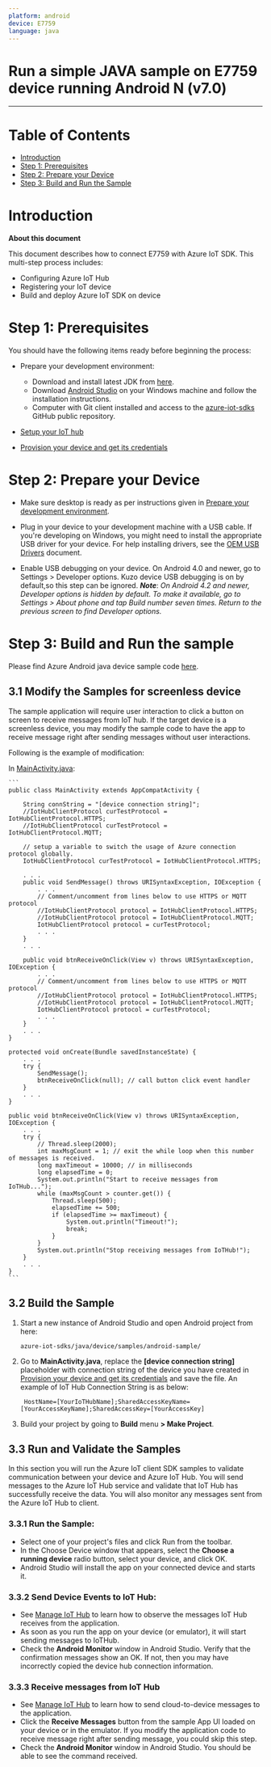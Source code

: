 ```yaml
---
platform: android
device: E7759
language: java
---
```


Run a simple JAVA sample on E7759 device running Android N (v7.0)
===
---

# Table of Contents

-   [Introduction](#Introduction)
-   [Step 1: Prerequisites](#Prerequisites)
-   [Step 2: Prepare your Device](#PrepareDevice)
-   [Step 3: Build and Run the Sample](#Build)

<a name="Introduction"></a>
# Introduction

**About this document**

This document describes how to connect E7759 with Azure IoT SDK. This multi-step process includes:
-   Configuring Azure IoT Hub
-   Registering your IoT device
-   Build and deploy Azure IoT SDK on device

<a name="Prerequisites"></a>
# Step 1: Prerequisites

You should have the following items ready before beginning the process:

-   Prepare your development environment:

    -   Download and install latest JDK from [here](<http://www.oracle.com/technetwork/java/javase/downloads/index.html>).
    -   Download [Android Studio](<https://developer.android.com/studio/index.html>) on your Windows machine and follow the installation instructions.
    -   Computer with Git client installed and access to the [azure-iot-sdks](https://github.com/Azure/azure-iot-sdks) GitHub public repository.

-   [Setup your IoT hub][lnk-setup-iot-hub]

-   [Provision your device and get its credentials][lnk-manage-iot-hub]


<a name="PrepareDevice"></a>
# Step 2: Prepare your Device

-   Make sure desktop is ready as per instructions given in [Prepare your development environment](#Setup_DevEnv).

-   Plug in your device to your development machine with a USB cable. If you're developing on Windows, you might need to install the appropriate USB driver for your device. For help installing drivers, see the [OEM USB Drivers](<https://developer.android.com/studio/run/oem-usb.html>) document.

-   Enable USB debugging on your device. On Android 4.0 and newer, go to Settings > Developer options. Kuzo device USB debugging is on by default,so this step can be ignored.
    ***Note***: *On Android 4.2 and newer, Developer options is hidden by default. To make it available, go to Settings > About phone and tap Build number seven times. Return to the previous screen to find Developer options.*


<a name="Build"></a>
# Step 3: Build and Run the sample

Please find Azure Android java device sample code [here][android-sample-code].

<a name="Step_3_1"></a>
## 3.1 Modify the Samples for screenless device

The sample application will require user interaction to click a button on screen to receive messages from IoT hub. If the target device is a screenless device, you may modify the sample code to have the app to receive message right after sending messages without user interactions.

Following is the example of modification:

In [MainActivity.java][mainactivity-source-code]:

	```
	public class MainActivity extends AppCompatActivity {

    	String connString = "[device connection string]";
	    //IotHubClientProtocol curTestProtocol = IotHubClientProtocol.HTTPS;
	    //IotHubClientProtocol curTestProtocol = IotHubClientProtocol.MQTT;

	    // setup a variable to switch the usage of Azure connection protocol globally.
	    IotHubClientProtocol curTestProtocol = IotHubClientProtocol.HTTPS;

	    . . .
    	public void SendMessage() throws URISyntaxException, IOException {
    	    . . .
    	    // Comment/uncomment from lines below to use HTTPS or MQTT protocol
    	    //IotHubClientProtocol protocol = IotHubClientProtocol.HTTPS;
    	    //IotHubClientProtocol protocol = IotHubClientProtocol.MQTT;
    	    IotHubClientProtocol protocol = curTestProtocol;
    	    . . .
    	}
    	. . .

    	public void btnReceiveOnClick(View v) throws URISyntaxException, IOException {
      		. . .
	      	// Comment/uncomment from lines below to use HTTPS or MQTT protocol
	      	//IotHubClientProtocol protocol = IotHubClientProtocol.HTTPS;
	      	//IotHubClientProtocol protocol = IotHubClientProtocol.MQTT;
	      	IotHubClientProtocol protocol = curTestProtocol;
	      	. . .
    	}
    	. . .
	}

	protected void onCreate(Bundle savedInstanceState) {
	    . . .
	    try {
	        SendMessage();
	        btnReceiveOnClick(null); // call button click event handler
	    }
	    . . .
	}

	public void btnReceiveOnClick(View v) throws URISyntaxException, IOException {
	    . . .
	    try {
	        // Thread.sleep(2000);
	        int maxMsgCount = 1; // exit the while loop when this number of messages is received.
	        long maxTimeout = 10000; // in milliseconds
	        long elapsedTime = 0;
	        System.out.println("Start to receive messages from IoTHub...");
	        while (maxMsgCount > counter.get()) {
	            Thread.sleep(500);
	            elapsedTime += 500;
	            if (elapsedTime >= maxTimeout) {
	                System.out.println("Timeout!");
	                break;
	            }
	        }
	        System.out.println("Stop receiving messages from IoTHub!");
	    }
	    . . .
	}
	```

<a name="Step_3_2"></a>
## 3.2 Build the Sample

1.  Start a new instance of Android Studio and open Android project from here:

        azure-iot-sdks/java/device/samples/android-sample/

2.  Go to **MainActivity.java**, replace the **[device connection string]** placeholder with connection string of the device you have created in [Provision your device and get its credentials][lnk-manage-iot-hub] and save the file.  An example of IoT Hub Connection String is as below:

         HostName=[YourIoTHubName];SharedAccessKeyName=[YourAccessKeyName];SharedAccessKey=[YourAccessKey]

3. Build your project by going to **Build** menu **> Make Project**.

<a name="Step_3_3"></a>
## 3.3 Run and Validate the Samples

In this section you will run the Azure IoT client SDK samples to validate
communication between your device and Azure IoT Hub. You will send messages to the Azure IoT Hub service and validate that IoT Hub has successfully receive the data. You will also monitor any messages sent from the Azure IoT Hub to client.

<a name="Step_3_3_1"></a>
### 3.3.1 Run the Sample:

-   Select one of your project's files and click Run  from the toolbar.
-   In the Choose Device window that appears, select the **Choose a running device** radio button, select your device, and click OK.
-   Android Studio will install the app on your connected device and starts it.

<a name="Step_3_3_2"></a>
### 3.3.2 Send Device Events to IoT Hub:

-   See [Manage IoT Hub][lnk-manage-iot-hub] to learn how to observe the messages IoT Hub receives from the application.
-   As soon as you run the app on your device (or emulator), it will start sending messages to IoTHub.
-   Check the **Android Monitor** window  in Android Studio. Verify that the confirmation messages show an OK. If not, then you may have incorrectly copied the device hub connection information.

<a name="Step_3_3_3"></a>
### 3.3.3 Receive messages from IoT Hub

-   See [Manage IoT Hub][lnk-manage-iot-hub] to learn how to send cloud-to-device messages to the application.
-   Click the **Receive Messages** button from the sample App UI loaded on your device or in the emulator. If you modify the application code to receive message right after sending message, you could skip this step.
-   Check the **Android Monitor** window in Android Studio. You should be able to see the command received.


[lnk-setup-iot-hub]: ../setup_iothub.md
[lnk-manage-iot-hub]: ../manage_iot_hub.md
[android-sample-code]: https://github.com/Azure/azure-iot-sdks/tree/master/java/device/samples/android-sample
[mainactivity-source-code]: https://github.com/Azure/azure-iot-sdks/blob/master/java/device/samples/android-sample/app/src/main/java/com/iothub/azure/microsoft/com/androidsample/MainActivity.java

